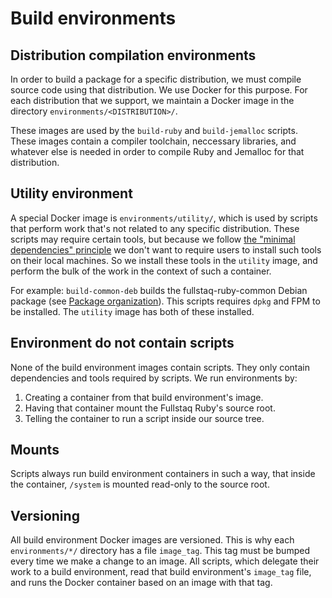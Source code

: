 # Build environments

## Distribution compilation environments

In order to build a package for a specific distribution, we must compile source code using that distribution. We use Docker for this purpose. For each distribution that we support, we maintain a Docker image in the directory `environments/<DISTRIBUTION>/`.

These images are used by the `build-ruby` and `build-jemalloc` scripts. These images contain a compiler toolchain, neccessary libraries, and whatever else is needed in order to compile Ruby and Jemalloc for that distribution.

## Utility environment

A special Docker image is `environments/utility/`, which is used by scripts that perform work that's not related to any specific distribution. These scripts may require certain tools, but because we follow [the "minimal dependencies" principle](minimal-dependencies-principle.md) we don't want to require users to install such tools on their local machines. So we install these tools in the `utility` image, and perform the bulk of the work in the context of such a container.

For example: `build-common-deb` builds the fullstaq-ruby-common Debian package (see [Package organization](package-organization.md)). This scripts requires `dpkg` and FPM to be installed. The `utility` image has both of these installed.

## Environment do not contain scripts

None of the build environment images contain scripts. They only contain dependencies and tools required by scripts. We run environments by:

 1. Creating a container from that build environment's image.
 2. Having that container mount the Fullstaq Ruby's source root.
 3. Telling the container to run a script inside our source tree.

## Mounts

Scripts always run build environment containers in such a way, that inside the container, `/system` is mounted read-only to the source root.

## Versioning

All build environment Docker images are versioned. This is why each `environments/*/` directory has a file `image_tag`. This tag must be bumped every time we make a change to an image. All scripts, which delegate their work to a build environment, read that build environment's `image_tag` file, and runs the Docker container based on an image with that tag.
